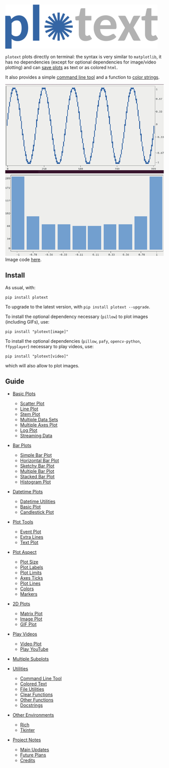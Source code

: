<p align="left">  <img src="https://raw.githubusercontent.com/piccolomo/plotext/master/images/logo.png" /></p>

`plotext` plots directly on terminal: the syntax is very similar to `matplotlib`, it has no dependencies (except for optional dependencies for image/video plotting) and can [save plots](https://github.com/piccolomo/plotext/blob/master/readme/utilities.md#other-functions) as text or as colored `html`.

It also provides a simple [command line tool](https://github.com/piccolomo/plotext/blob/master/readme/utilities.md#command-line-tool) and a function to [color strings](https://github.com/piccolomo/plotext/blob/master/readme/utilities.md#colored-text).

![example](https://raw.githubusercontent.com/piccolomo/plotext/master/images/subplots.png)
Image code [here](https://github.com/piccolomo/plotext/blob/master/readme/subplots.md).

## Install

As usual, with:
```console
pip install plotext
```
To upgrade to the latest version, with ```pip install plotext --upgrade```.

To install the optional dependency necessary (`pillow`) to plot images (including GIFs), use:
```console
pip install "plotext[image]"
```
To install the optional dependencies (`pillow`, `pafy`, `opencv-python`, `ffpyplayer`) necessary to play videos, use:
```console
pip install "plotext[video]"
```
which will also allow to plot images.


## Guide

- [Basic Plots](https://github.com/piccolomo/plotext/blob/master/readme/basic.md) 
    - [Scatter Plot](https://github.com/piccolomo/plotext/blob/master/readme/basic.md#scatter-plot)
    - [Line Plot](https://github.com/piccolomo/plotext/blob/master/readme/basic.md#line-plot)
    - [Stem Plot](https://github.com/piccolomo/plotext/blob/master/readme/basic.md#stem-plot)
    - [Multiple Data Sets](https://github.com/piccolomo/plotext/blob/master/readme/basic.md#multiple-data-sets)
    - [Multiple Axes Plot](https://github.com/piccolomo/plotext/blob/master/readme/basic.md#multiple-axes-plot)
    - [Log Plot](https://github.com/piccolomo/plotext/blob/master/readme/basic.md#log-plot)
    - [Streaming Data](https://github.com/piccolomo/plotext/blob/master/readme/basic.md#streaming-data)
    
- [Bar Plots](https://github.com/piccolomo/plotext/blob/master/readme/bar.md)
    - [Simple Bar Plot](https://github.com/piccolomo/plotext/blob/master/readme/bar.md#simple-bar-plot)
    - [Horizontal Bar Plot](https://github.com/piccolomo/plotext/blob/master/readme/bar.md#horizontal-bar-plot)
    - [Sketchy Bar Plot](https://github.com/piccolomo/plotext/blob/master/readme/bar.md#sketchy-bar-plot)
    - [Multiple Bar Plot](https://github.com/piccolomo/plotext/blob/master/readme/bar.md#multiple-bar-plot)
    - [Stacked Bar Plot](https://github.com/piccolomo/plotext/blob/master/readme/bar.md#stacked-bar-plot)
    - [Histogram Plot](https://github.com/piccolomo/plotext/blob/master/readme/bar.md#histogram-plot)

- [Datetime Plots](https://github.com/piccolomo/plotext/blob/master/readme/datetime.md)
    - [Datetime Utilities](https://github.com/piccolomo/plotext/blob/master/readme/datetime.md#datetime-utilities)
    - [Basic Plot](https://github.com/piccolomo/plotext/blob/master/readme/datetime.md#basic-plot)
    - [Candlestick Plot](https://github.com/piccolomo/plotext/blob/master/readme/datetime.md#candlestick-plot)

- [Plot Tools](https://github.com/piccolomo/plotext/blob/master/readme/tools.md)
    - [Event Plot](https://github.com/piccolomo/plotext/blob/master/readme/tools.md#event-plot)
    - [Extra Lines](https://github.com/piccolomo/plotext/blob/master/readme/tools.md#extra-lines)
    - [Text Plot](https://github.com/piccolomo/plotext/blob/master/readme/tools.md#text-plot)

- [Plot Aspect](https://github.com/piccolomo/plotext/blob/master/readme/aspect.md)
    - [Plot Size](https://github.com/piccolomo/plotext/blob/master/readme/aspect.md#plot-size)
    - [Plot Labels](https://github.com/piccolomo/plotext/blob/master/readme/aspect.md#plot-labels)
    - [Plot Limits](https://github.com/piccolomo/plotext/blob/master/readme/aspect.md#plot-limits)
    - [Axes Ticks](https://github.com/piccolomo/plotext/blob/master/readme/aspect.md#axes-ticks)
    - [Plot Lines](https://github.com/piccolomo/plotext/blob/master/readme/aspect.md#plot-lines)
    - [Colors](https://github.com/piccolomo/plotext/blob/master/readme/aspect.md#colors)
    - [Markers](https://github.com/piccolomo/plotext/blob/master/readme/aspect.md#markers)

- [2D Plots](https://github.com/piccolomo/plotext/blob/master/readme/2d-plots.md)
    - [Matrix Plot](https://github.com/piccolomo/plotext/blob/master/readme/2d-plots.md#matrix-plot)
    - [Image Plot](https://github.com/piccolomo/plotext/blob/master/readme/2d-plots.md#image-plot)
    - [GIF Plot](https://github.com/piccolomo/plotext/blob/master/readme/2d-plots.md#gif-plot)

- [Play Videos](https://github.com/piccolomo/plotext/blob/master/readme/video.md)
    - [Video Plot](https://github.com/piccolomo/plotext/blob/master/readme/video.md#video-plot)
    - [Play YouTube](https://github.com/piccolomo/plotext/blob/master/readme/video.md#play-youtube)

- [Multiple Subplots](https://github.com/piccolomo/plotext/blob/master/readme/subplots.md)

- [Utilities](https://github.com/piccolomo/plotext/blob/master/readme/utilities.md)
    - [Command Line Tool](https://github.com/piccolomo/plotext/blob/master/readme/utilities.md#command-line-tool)
    - [Colored Text](https://github.com/piccolomo/plotext/blob/master/readme/utilities.md#colored-text)
    - [File Utilities](https://github.com/piccolomo/plotext/blob/master/readme/utilities.md#file-utilities)
    - [Clear Functions](https://github.com/piccolomo/plotext/blob/master/readme/utilities.md#clear-functions)
    - [Other Functions](https://github.com/piccolomo/plotext/blob/master/readme/utilities.md#other-functions)
    - [Docstrings](https://github.com/piccolomo/plotext/blob/master/readme/utilities.md#docstrings)

- [Other Environments](https://github.com/piccolomo/plotext/blob/master/readme/environments.md)
    - [Rich](https://github.com/piccolomo/plotext/blob/master/readme/environments.md#rich)
    - [Tkinter](https://github.com/piccolomo/plotext/blob/master/readme/environments.md#tkinter)

- [Project Notes](https://github.com/piccolomo/plotext/blob/master/readme/notes.md)
    - [Main Updates](https://github.com/piccolomo/plotext/blob/master/readme/notes.md#main-updates)
    - [Future Plans](https://github.com/piccolomo/plotext/blob/master/readme/notes.md#future-plans)
    - [Credits](https://github.com/piccolomo/plotext/blob/master/readme/notes.md#credits)


